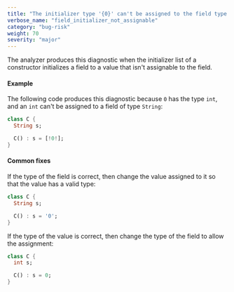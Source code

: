 ```yaml
---
title: "The initializer type '{0}' can't be assigned to the field type '{1}' in a const constructor.  The initializer type '{0}' can't be assigned to the field type '{1}'."
verbose_name: "field_initializer_not_assignable"
category: "bug-risk"
weight: 70
severity: "major"
---
```

The analyzer produces this diagnostic when the initializer list of a
constructor initializes a field to a value that isn't assignable to the
field.

#### Example

The following code produces this diagnostic because `0` has the type `int`,
and an `int` can't be assigned to a field of type `String`:

```dart
class C {
  String s;

  C() : s = [!0!];
}
```

#### Common fixes

If the type of the field is correct, then change the value assigned to it
so that the value has a valid type:

```dart
class C {
  String s;

  C() : s = '0';
}
```

If the type of the value is correct, then change the type of the field to
allow the assignment:

```dart
class C {
  int s;

  C() : s = 0;
}
```
